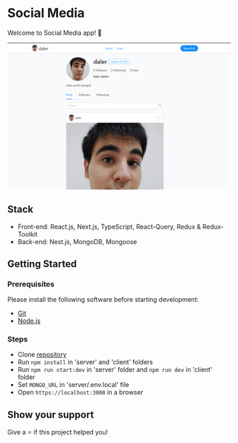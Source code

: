 # Social Media

Welcome to Social Media app! 👋

![This is an image](/preview.png)

## Stack

- Front-end: React.js, Next.js, TypeScript, React-Query, Redux & Redux-Toolkit
- Back-end: Nest.js, MongoDB, Mongoose

## Getting Started

### Prerequisites

Please install the following software before starting development:

- [Git](https://git-scm.com/downloads)
- [Node.js](https://nodejs.org/en/download/)

### Steps

- Clone [repository](https://github.com/daler-developer/social-media-v2)
- Run `npm install` in 'server' and 'client' folders
- Run `npm run start:dev` in 'server' folder and `npm run dev` in 'client' folder
- Set `MONGO_URL` in 'server/.env.local' file
- Open `https://localhost:3000` in a browser

## Show your support

Give a ⭐️ if this project helped you!
